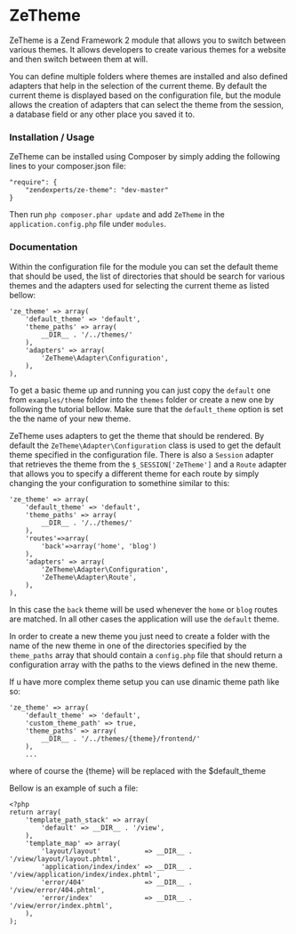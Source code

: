 ZeTheme
====
ZeTheme is a Zend Framework 2 module that allows you to switch between various themes.
It allows developers to create various themes for a website and then switch between them at will.

You can define multiple folders where themes are installed and also defined adapters that help in the selection of the current theme.
By default the current theme is displayed based on the configuration file, but the module allows the creation of adapters that can select 
the theme from the session, a database field or any other place you saved it to.

### Installation / Usage

ZeTheme can be installed using Composer by simply adding the following lines to your composer.json file:

    "require": {
        "zendexperts/ze-theme": "dev-master"
    }
    
Then run `php composer.phar update` and add `ZeTheme` in the `application.config.php` file under `modules`.

### Documentation

Within the configuration file for the module you can set the default theme that should be used, the list of directories 
that should be search for various themes and the adapters used for selecting the current theme as listed bellow:

    'ze_theme' => array(
        'default_theme' => 'default',
        'theme_paths' => array(
            __DIR__ . '/../themes/'
        ),
        'adapters' => array(
            'ZeTheme\Adapter\Configuration',
        ),
    ),
    
To get a basic theme up and running you can just copy the `default` one from `examples/theme` folder into the `themes` folder or create a 
new one by following the tutorial bellow. Make sure that the `default_theme` option is set the the name of your new theme.

ZeTheme uses adapters to get the theme that should be rendered. By default the `ZeTheme\Adapter\Configuration` class is used to get the default theme 
specified in the configuration file. There is also a `Session` adapter that retrieves the theme from the `$_SESSION['ZeTheme']` and a `Route` adapter
that allows you to specify a different theme for each route by simply changing the your configuration to somethine similar to this:

    'ze_theme' => array(
        'default_theme' => 'default',
        'theme_paths' => array(
            __DIR__ . '/../themes/'
        ),
        'routes'=>array(
            'back'=>array('home', 'blog')
        ),
        'adapters' => array(
            'ZeTheme\Adapter\Configuration',
            'ZeTheme\Adapter\Route',
        ),
    ),
    
In this case the `back` theme will be used whenever the `home` or `blog` routes are matched. In all other cases the application will use the `default` theme.
     
In order to create a new theme you just need to create a folder with the name of the new theme in one of the directories 
specified by the `theme_paths` array that should contain a `config.php` file that should return a configuration array with 
the paths to the views defined in the new theme.

If u have more complex theme setup you can use dinamic theme path like so:

    'ze_theme' => array(
        'default_theme' => 'default',
        'custom_theme_path' => true,
        'theme_paths' => array(
            __DIR__ . '/../themes/{theme}/frontend/'
        ),
        ...
        
where of course the {theme} will be replaced with the $default_theme

Bellow is an example of such a file:

    <?php
    return array(
        'template_path_stack' => array(
            'default' => __DIR__ . '/view',
        ),
        'template_map' => array(
            'layout/layout'           => __DIR__ . '/view/layout/layout.phtml',
            'application/index/index' => __DIR__ . '/view/application/index/index.phtml',
            'error/404'               => __DIR__ . '/view/error/404.phtml',
            'error/index'             => __DIR__ . '/view/error/index.phtml', 
        ),
    );

